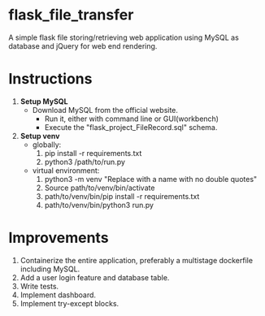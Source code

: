 # flask_file_transfer
A simple flask file storing/retrieving web application using MySQL as database and jQuery for web end rendering. 

# Instructions
1. **Setup MySQL**
   - Download MySQL from the official website.
     - Run it, either with command line or GUI(workbench)
     - Execute the "flask_project_FileRecord.sql" schema.
2. **Setup venv**
    - globally: 
        1. pip install -r requirements.txt
        2. python3 /path/to/run.py
     - virtual environment: 
        1. python3 -m venv "Replace with a name with no double quotes"
        2. Source path/to/venv/bin/activate
        3. path/to/venv/bin/pip install -r requirements.txt 
        4. path/to/venv/bin/python3 run.py

  # Improvements
  1. Containerize the entire application, preferably a multistage dockerfile including MySQL.
  2. Add a user login feature and database table.
  3. Write tests.
  4. Implement dashboard.
  5. Implement try-except blocks.
